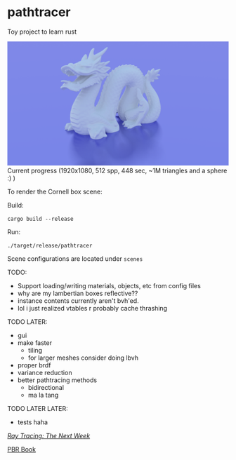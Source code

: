 
# pathtracer

Toy project to learn rust

![cool render](day3.png)
Current progress (1920x1080, 512 spp, 448 sec, ~1M triangles and a sphere :) )

To render the Cornell box scene:

Build:
```shell
cargo build --release
```
Run:
```shell
./target/release/pathtracer
```

Scene configurations are located under `scenes`

TODO: 
- Support loading/writing materials, objects, etc from config files
- why are my lambertian boxes reflective??
- instance contents currently aren't bvh'ed.
- lol i just realized vtables r probably cache thrashing

TODO LATER: 
- gui
- make faster
    - tiling
    - for larger meshes consider doing lbvh
- proper brdf
- variance reduction
- better pathtracing methods
    - bidirectional
    - ma la tang

TODO LATER LATER:
- tests haha


[_Ray Tracing: The Next Week_](https://raytracing.github.io/books/RayTracingTheNextWeek.html)

[PBR Book](https://www.pbr-book.org/4ed/contents)
